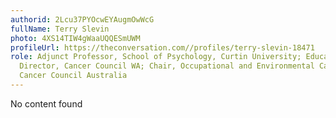 ```yaml
---
authorid: 2Lcu37PYOcwEYAugmOwWcG
fullName: Terry Slevin
photo: 4XS14TIW4gWaaUQQESmUWM
profileUrl: https://theconversation.com//profiles/terry-slevin-18471
role: Adjunct Professor, School of Psychology, Curtin University; Education and Research
  Director, Cancer Council WA; Chair, Occupational and Environmental Cancer Committee,
  Cancer Council Australia
---
```

No content found